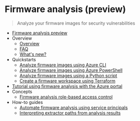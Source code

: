 # Firmware analysis (preview)
> Analyze your firmware images for security vulnerabilities
  - [Firmware analysis preview](https://learn.microsoft.com/en-us/azure/firmware-analysis/)
  - Overview
    - [Overview](https://learn.microsoft.com/en-us/azure/firmware-analysis/overview-firmware-analysis)
    - [FAQ](https://learn.microsoft.com/en-us/azure/firmware-analysis/firmware-analysis-faq)
    - [What's new?](https://learn.microsoft.com/en-us/azure/firmware-analysis/release-notes)
  - Quickstarts
    - [Analyze firmware images using Azure CLI](https://learn.microsoft.com/en-us/azure/firmware-analysis/quickstart-upload-firmware-using-azure-command-line-interface)
    - [Analyze firmware images using Azure PowerShell](https://learn.microsoft.com/en-us/azure/firmware-analysis/quickstart-upload-firmware-using-powershell)
    - [Analyze firmware images using a Python script](https://learn.microsoft.com/en-us/azure/firmware-analysis/quickstart-upload-firmware-using-python)
    - [Create a firmware workspace using Terraform](https://learn.microsoft.com/en-us/azure/firmware-analysis/quickstart-firmware-analysis-terraform)
  - [Tutorial using firmware analysis with the Azure portal](https://learn.microsoft.com/en-us/azure/firmware-analysis/tutorial-analyze-firmware)
  - Concepts
    - [Firmware analysis role-based access control](https://learn.microsoft.com/en-us/azure/firmware-analysis/firmware-analysis-rbac)
  - How-to guides
    - [Automate firmware analysis using service principals](https://learn.microsoft.com/en-us/azure/firmware-analysis/automate-firmware-analysis-service-principals)
    - [Interpreting extractor paths from analysis results](https://learn.microsoft.com/en-us/azure/firmware-analysis/interpreting-extractor-paths)
